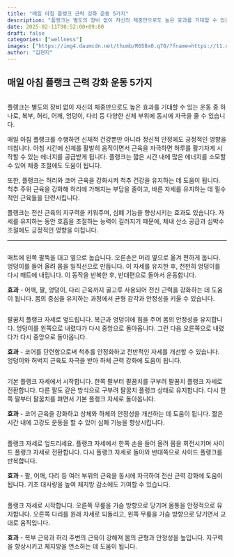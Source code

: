 ```yaml
---
title: "매일 아침 플랭크 근력 강화 운동 5가지"
description: "플랭크는 별도의 장비 없이 자신의 체중만으로도 높은 효과를 기대할 수 있는 운동 중 하나로, 복부, 허리, 어깨, 엉덩이, 다리 등 다양한 신체 부위에 동시에 자극을 줄 수 있습니다."
date: 2025-02-11T00:52:00+09:00
draft: false
categories: ["wellness"]
images: ["https://img4.daumcdn.net/thumb/R658x0.q70/?fname=https://t1.daumcdn.net/news/202411/27/tenbody/20241127073003002fnnj.jpg", "https://t1.daumcdn.net/news/202411/27/tenbody/20241127073003378rmrg.gif", "https://t1.daumcdn.net/news/202411/27/tenbody/20241127073003801xkxk.gif", "https://t1.daumcdn.net/news/202411/27/tenbody/20241127073004203qclo.gif", "https://t1.daumcdn.net/news/202411/27/tenbody/20241127073004587rdsw.gif"]
author: "김현지"
---
```


<h2 >매일 아침 플랭크 근력 강화 운동 5가지</h2> <figure ><img src="https://img4.daumcdn.net/thumb/R658x0.q70/?fname=https://t1.daumcdn.net/news/202411/27/tenbody/20241127073003002fnnj.jpg" alt=""/></figure> <p>플랭크는 별도의 장비 없이 자신의 체중만으로도 높은 효과를 기대할 수 있는 운동 중 하나로, 복부, 허리, 어깨, 엉덩이, 다리 등 다양한 신체 부위에 동시에 자극을 줄 수 있습니다.</p> <p>매일 아침 플랭크를 수행하면 신체적 건강뿐만 아니라 정신적 안정에도 긍정적인 영향을 미칩니다. 아침 시간에 신체를 활발히 움직이면서 근육을 자극하면 하루를 활기차게 시작할 수 있는 에너지를 공급받게 됩니다. 플랭크는 짧은 시간 내에 많은 에너지를 소모할 수 있어 체중 조절에도 도움이 됩니다.</p> <p>또한, 플랭크는 허리와 코어 근육을 강화시켜 척추 건강을 유지하는 데 도움이 됩니다. 척추 주위 근육을 강화해 허리에 가해지는 부담을 줄이고, 바른 자세를 유지하는 데 필수적인 근육들을 단련시킵니다.</p> <p>플랭크는 전신 근육의 지구력을 키워주며, 심폐 기능을 향상시키는 효과도 있습니다. 자세를 유지하는 동안 호흡을 조절하는 능력이 길러지기 때문에, 체내 산소 공급과 심박수 조절에도 긍정적인 영향을 미칩니다.</p> <hr /> <figure ><img src="https://t1.daumcdn.net/news/202411/27/tenbody/20241127073003378rmrg.gif" alt=""/></figure> <p>매트에 왼쪽 팔뚝을 대고 옆으로 눕습니다. 오른손은 머리 옆으로 옮겨 편하게 둡니다. 엉덩이를 들어 올려 몸을 일직선으로 만듭니다. 이 자세를 유지한 후, 천천히 엉덩이를 다시 매트에 내립니다. 이 동작을 반복한 후, 반대편으로 돌아서 운동합니다.</p> <p><strong>효과</strong> - 어깨, 팔, 엉덩이, 다리 근육까지 골고루 사용되어 전신 근력을 강화하는 데 도움이 됩니다. 몸의 중심을 유지하는 과정에서 균형 감각과 안정성을 키울 수 있습니다.</p> <figure ><img src="https://t1.daumcdn.net/news/202411/27/tenbody/20241127073003801xkxk.gif" alt=""/></figure> <p>팔꿈치 플랭크 자세로 엎드립니다. 복근과 엉덩이에 힘을 주어 몸의 안정성을 유지합니다. 엉덩이를 왼쪽으로 내렸다가 다시 중앙으로 돌아옵니다. 그런 다음 오른쪽으로 내렸다가 다시 중앙으로 돌아옵니다.</p> <p><strong>효과</strong> - 코어를 단련함으로써 척추를 안정화하고 전반적인 자세를 개선할 수 있습니다. 엉덩이와 허벅지 근육도 자극을 받아 하체 근력 강화에 도움이 됩니다.</p> <figure ><img src="https://t1.daumcdn.net/news/202411/27/tenbody/20241127073004203qclo.gif" alt=""/></figure> <p>기본 플랭크 자세에서 시작합니다. 한쪽 팔부터 팔꿈치를 구부려 팔꿈치 플랭크 자세로 전환합니다. 다른 팔도 같은 방식으로 구부려 팔꿈치 플랭크 상태로 유지합니다. 다시 한쪽 팔부터 팔꿈치를 펴면서 기본 플랭크 자세로 돌아옵니다.</p> <p><strong>효과</strong> - 코어 근육을 강화하고 상체와 하체의 안정성을 개선하는 데 도움이 됩니다. 짧은 시간 내에 고강도 운동을 할 수 있어 심폐 기능을 향상시킵니다.</p> <figure ><img src="https://t1.daumcdn.net/news/202411/27/tenbody/20241127073004587rdsw.gif" alt=""/></figure> <p>플랭크 자세로 엎드리세요. 플랭크 자세에서 한쪽 손을 들어 올려 몸을 회전시키며 사이드 플랭크 자세로 전환합니다. 다시 플랭크 자세로 돌아와 반대쪽으로 사이드 플랭크를 반복합니다.</p> <p><strong>효과</strong> - 팔, 어깨, 다리 등 여러 부위의 근육을 동시에 자극하여 전신 근력 강화에 도움이 됩니다. 기초 대사량을 높여 체지방 감소에도 기여할 수 있습니다.</p> <figure ><img src="https://t1.daumcdn.net/news/202411/27/tenbody/20241127073004929eufc.gif" alt=""/></figure> <p>플랭크 자세로 시작합니다. 오른쪽 무릎을 가슴 방향으로 당기며 몸통을 안정적으로 유지합니다. 오른쪽 다리를 원래 자세로 되돌리고, 왼쪽 무릎을 가슴 방향으로 당기면서 교대로 움직입니다.</p> <p><strong>효과</strong> - 복부 근육과 허리 주변의 근육이 강해져 몸의 균형과 안정성을 높입니다. 지구력을 향상시키고 체지방을 연소하는 데 도움이 됩니다.</p>